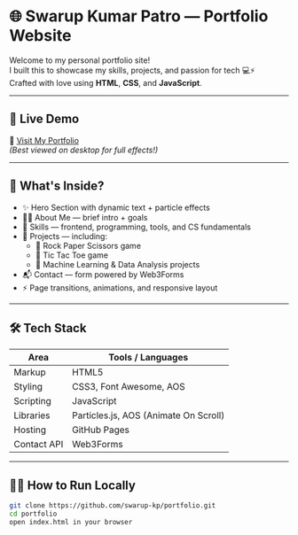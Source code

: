 # 🌐 Swarup Kumar Patro — Portfolio Website

Welcome to my personal portfolio site!  
I built this to showcase my skills, projects, and passion for tech 💻⚡  
Crafted with love using **HTML**, **CSS**, and **JavaScript**.

---

## 🚀 Live Demo

🔗 [Visit My Portfolio](https://swarup-kp.github.io/my-portfolio/)  
_(Best viewed on desktop for full effects!)_

---

## 📌 What's Inside?

- ✨ Hero Section with dynamic text + particle effects  
- 🙋‍♂️ About Me — brief intro + goals  
- 🧠 Skills — frontend, programming, tools, and CS fundamentals  
- 💼 Projects — including:
  - 🔹 Rock Paper Scissors game  
  - 🔹 Tic Tac Toe game  
  - 🔹 Machine Learning & Data Analysis projects  
- 📬 Contact — form powered by Web3Forms  
- ⚡ Page transitions, animations, and responsive layout

---

## 🛠 Tech Stack

| Area       | Tools / Languages                             |
|------------|-----------------------------------------------|
| Markup     | HTML5                                         |
| Styling    | CSS3, Font Awesome, AOS                       |
| Scripting  | JavaScript                                    |
| Libraries  | Particles.js, AOS (Animate On Scroll)         |
| Hosting    | GitHub Pages                                  |
| Contact API| Web3Forms                                     |

---


## 🧑‍💻 How to Run Locally

```bash
git clone https://github.com/swarup-kp/portfolio.git
cd portfolio
open index.html in your browser
